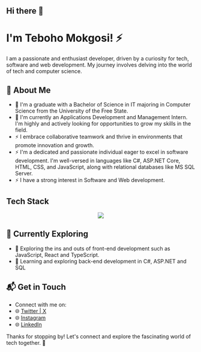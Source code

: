 ## Hi there 👋

# I'm Teboho Mokgosi! ⚡

I am a passionate and enthusiast developer, driven by a curiosity for tech, software and web development. My journey involves delving into the world of tech and computer science.


## 🚀 About Me

- 🔭 I'm a graduate with a Bachelor of Science in IT majoring in Computer Science from the University of the Free State.
- 🔭 I'm currently an Applications Development and Management Intern. I'm highly and actively looking for opportunities to grow my skills in the field.
- ⚡ I embrace collaborative teamwork and thrive in environments that promote innovation and growth.
- ⚡ I'm a dedicated and passionate individual eager to excel in software development. I'm well-versed in languages like C#, ASP.NET Core, HTML, CSS, and JavaScript, along with relational databases like MS SQL Server.
- ⚡ I have a strong interest in Software and Web development.


## Tech Stack
<p align="center">
  <a href="https://skillicons.dev">
    <img src="https://skillicons.dev/icons?i=html,css,js,bootstrap,cs,dotnet,mysql,git,github,netlify,windows,linux,visualstudio,vscode,sublime&perline=5" />
  </a>
</p>

<!--
[![My Skills](https://skillicons.dev/icons?i=html,css,js,bootstrap,cs,dotnet,mysql,git,github,netlify,windows,linux,visualstudio,vscode,sublime&perline=5)](https://skillicons.dev)
-->

## 🌱 Currently Exploring

- 🚀 Exploring the ins and outs of front-end development such as JavaScript, React and TypeScript.
- 🚀 Learning and exploring back-end development in C#, ASP.NET and SQL

## 📬 Get in Touch

- Connect with me on:
- 🌐 [Twitter | X](https://twitter.com/sir_tebz)
- 🌐 [Instagram](https://instagram.com/sir_tebz)
- 🌐 [LinkedIn](https://linkedin.com/in/teboho-mokgosi)
<!--
- 🌐 [Checkout my page](https://)
-->
Thanks for stopping by! Let's connect and explore the fascinating world of tech together. 🚀


<!--
**SirTebz/SirTebz** is a ✨ _special_ ✨ repository because its `README.md` (this file) appears on your GitHub profile.

Here are some ideas to get you started:

- 🔭 I’m currently working on ...
- 🌱 I’m currently learning ...
- 👯 I’m looking to collaborate on ...
- 🤔 I’m looking for help with ...
- 💬 Ask me about ...
- 📫 How to reach me: ...
- 😄 Pronouns: ...
- ⚡ Fun fact: ...

-->
